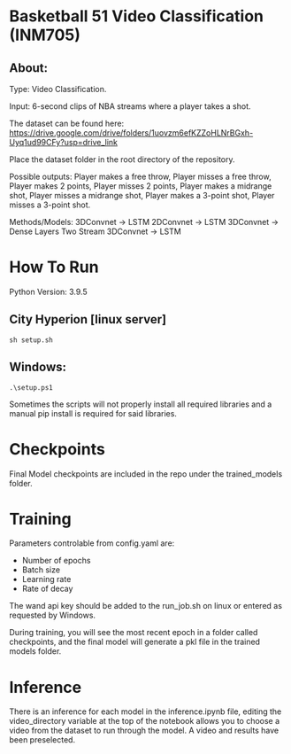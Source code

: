 # Basketball 51 Video Classification (INM705)

## About:
Type: Video Classification.

Input: 6-second clips of NBA streams where a player takes a shot.

The dataset can be found here: https://drive.google.com/drive/folders/1uovzm6efKZZoHLNrBGxh-Uyq1ud99CFy?usp=drive_link

Place the dataset folder in the root directory of the repository.

Possible outputs: Player makes a free throw, Player misses a free throw, Player makes 2 points, Player misses 2 points, Player makes a midrange shot, Player misses a midrange shot, Player makes a 3-point shot, Player misses a 3-point shot.

Methods/Models:
3DConvnet -> LSTM
2DConvnet -> LSTM
3DConvnet -> Dense Layers
Two Stream 3DConvnet -> LSTM

# How To Run
Python Version: 3.9.5

## City Hyperion [linux server]
```
sh setup.sh
```

## Windows:
```
.\setup.ps1
```

Sometimes the scripts will not properly install all required libraries and a manual pip install is required for said libraries.

# Checkpoints
Final Model checkpoints are included in the repo under the trained_models folder.

# Training

Parameters controlable from config.yaml are:
 - Number of epochs
 - Batch size
 - Learning rate
 - Rate of decay

The wand api key should be added to the run_job.sh on linux or entered as requested by Windows.

During training, you will see the most recent epoch in a folder called checkpoints, and the final model will generate a pkl file in the trained models folder.

# Inference

There is an inference for each model in the inference.ipynb file, editing the video_directory variable at the top of the notebook allows you to choose a video from the dataset to run through the model. A video and results have been preselected.


